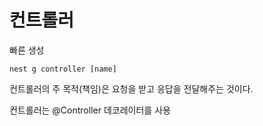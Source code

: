 # 컨트롤러

빠른 생성
```shell
nest g controller [name]
```

컨트롤러의 주 목적(책임)은 요청을 받고 응답을 전달해주는 것이다.

컨트롤러는 @Controller 데코레이터를 사용
